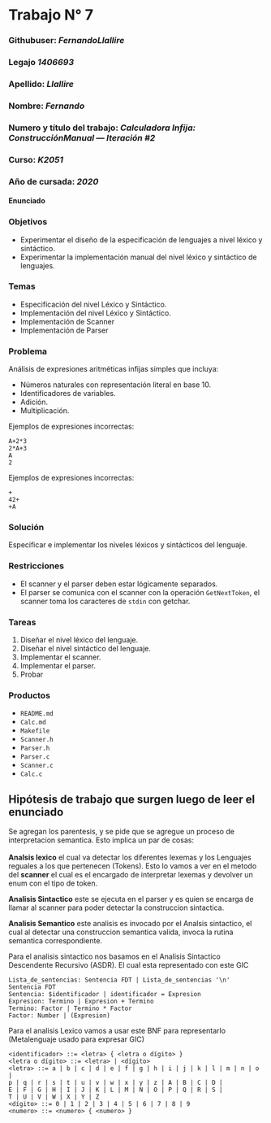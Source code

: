 # Trabajo N° 7
### Githubuser: *FernandoLlallire*
### Legajo *1406693*
### Apellido: *Llallire*
### Nombre: *Fernando*
### Numero y título del trabajo: *Calculadora Infija: ConstrucciónManual — Iteración #2*
### Curso: *K2051*
### Año de cursada: *2020*
#### Enunciado

### Objetivos

* Experimentar el diseño de la especificación de lenguajes a nivel léxico y sintáctico.
* Experimentar la implementación manual del nivel léxico y sintáctico de lenguajes.

### Temas

* Especificación del nivel Léxico y Sintáctico.
* Implementación del nivel Léxico y Sintáctico.
* Implementación de Scanner
* Implementación de Parser

### Problema

Análisis de expresiones aritméticas infijas simples que incluya:

* Números naturales con representación literal en base 10.
* Identificadores de variables.
* Adición.
* Multiplicación.

Ejemplos de expresiones incorrectas:

```
A+2*3
2*A+3
A
2
```
Ejemplos de expresiones incorrectas:
```
+
42+
+A
```

### Solución

Especificar e implementar los niveles léxicos y sintácticos del lenguaje.

### Restricciones

* El scanner y el parser deben estar lógicamente separados.
* El parser se comunica con el scanner con la operación `GetNextToken`, el scanner toma los caracteres de `stdin` con getchar.

### Tareas

1. Diseñar el nivel léxico del lenguaje.
2. Diseñar el nivel sintáctico del lenguaje.
3. Implementar el scanner.
4. Implementar el parser.
5. Probar

### Productos

* `README.md`
* `Calc.md`
* `Makefile`
* `Scanner.h`
* `Parser.h`
* `Parser.c`
* `Scanner.c`
* `Calc.c`

## Hipótesis de trabajo que surgen luego de leer el enunciado
Se agregan los parentesis, y se pide que se agregue un proceso de interpretacion semantica.
Esto implica un par de cosas:</br></br>
**Analsis lexico** el cual va detectar los diferentes lexemas y los Lenguajes reguales a los que pertenecen (Tokens).
Esto lo vamos a ver en el metodo del **scanner** el cual es el encargado de interpretar lexemas y devolver un enum con el tipo de token.
</br>

**Analisis Sintactico** este se ejecuta en el parser y es quien se encarga de llamar al scanner para poder detectar la construccion sintactica.

**Analisis Semantico** este analisis es invocado por el Analsis sintactico, el cual al detectar una construccion semantica valida, invoca la rutina semantica correspondiente.


Para el analisis sintactico nos basamos en el Analisis Sintactico Descendente Recursivo (ASDR).
El cual esta representado con este GIC

```
Lista_de_sentencias: Sentencia FDT | Lista_de_sentencias '\n' Sentencia FDT
Sentencia: $identificador | identificador = Expresion
Expresion: Termino | Expresion + Termino
Termino: Factor | Termino * Factor
Factor: Number | (Expresion)
``` 


Para el analisis Lexico vamos a usar este BNF para representarlo (Metalenguaje usado para expresar GIC)

```
<identificador> ::= <letra> { <letra o dígito> }
<letra o dígito> ::= <letra> | <dígito>
<letra> ::= a | b | c | d | e | f | g | h | i | j | k | l | m | n | o |
p | q | r | s | t | u | v | w | x | y | z | A | B | C | D |
E | F | G | H | I | J | K | L | M | N | O | P | Q | R | S |
T | U | V | W | X | Y | Z
<dígito> ::= 0 | 1 | 2 | 3 | 4 | 5 | 6 | 7 | 8 | 9
<numero> ::= <numero> { <numero> }
```